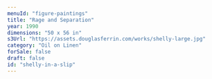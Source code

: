 ```yaml
---
menuId: "figure-paintings"
title: "Rage and Separation"
year: 1990
dimensions: "50 x 56 in"
s3Url: "https://assets.douglasferrin.com/works/shelly-large.jpg"
category: "Oil on Linen"
forSale: false
draft: false
id: "shelly-in-a-slip"
---
```

